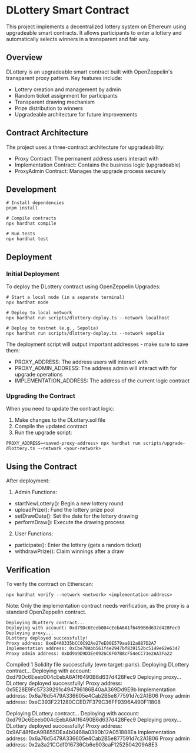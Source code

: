 # DLottery Smart Contract
This project implements a decentralized lottery system on Ethereum using upgradeable smart contracts. It allows participants to enter a lottery and automatically selects winners in a transparent and fair way.

## Overview
DLottery is an upgradeable smart contract built with OpenZeppelin's transparent proxy pattern. Key features include:

- Lottery creation and management by admin
- Random ticket assignment for participants
- Transparent drawing mechanism
- Prize distribution to winners
- Upgradeable architecture for future improvements

## Contract Architecture
The project uses a three-contract architecture for upgradeability:

- Proxy Contract: The permanent address users interact with
- Implementation Contract: Contains the business logic (upgradeable)
- ProxyAdmin Contract: Manages the upgrade process securely

## Development
```shell
# Install dependencies
pnpm install

# Compile contracts
npx hardhat compile

# Run tests
npx hardhat test
```

## Deployment
### Initial Deployment
To deploy the DLottery contract using OpenZeppelin Upgrades:
```shell
# Start a local node (in a separate terminal)
npx hardhat node

# Deploy to local network
npx hardhat run scripts/dlottery-deploy.ts --network localhost

# Deploy to testnet (e.g., Sepolia)
npx hardhat run scripts/dlottery-deploy.ts --network sepolia
```

The deployment script will output important addresses - make sure to save them:
- PROXY_ADDRESS: The address users will interact with
- PROXY_ADMIN_ADDRESS: The address admin will interact with for upgrade operations
- IMPLEMENTATION_ADDRESS: The address of the current logic contract

### Upgrading the Contract
When you need to update the contract logic:

1. Make changes to the DLottery.sol file
2. Compile the updated contract
3. Run the upgrade script:
```shell
PROXY_ADDRESS=<saved-proxy-address> npx hardhat run scripts/upgrade-dlottery.ts --network <your-network>
```

## Using the Contract
After deployment:
1. Admin Functions:
- startNewLottery(): Begin a new lottery round
- uploadPrize(): Fund the lottery prize pool
- setDrawDate(): Set the date for the lottery drawing
- performDraw(): Execute the drawing process
2. User Functions:
- participate(): Enter the lottery (gets a random ticket)
- withdrawPrize(): Claim winnings after a draw

## Verification
To verify the contract on Etherscan:
```shell
npx hardhat verify --network <network> <implementation-address>
```

Note: Only the implementation contract needs verification, as the proxy is a standard OpenZeppelin contract.


```
Deploying DLottery contract...
Deploying with account: 0xd79Dc6Eeeb004cEebA6A1f6490B6d637d428Fec9
Deploying proxy...
DLottery deployed successfully!
Proxy address: 0xeE4A0335bCC0C92Ae27eE00E579aa812a887D2A7
Implementation address: 0xCbe78Abb561f4e2947bf839152bc5149e62e6347
Proxy admin address: 0xDd9a9D9D3Ee0926C6F07B8cF54eCC73e2AA3Fa22
```


Compiled 1 Solidity file successfully (evm target: paris).
Deploying DLottery contract...
Deploying with account: 0xd79Dc6Eeeb004cEebA6A1f6490B6d637d428Fec9
Deploying proxy...
DLottery deployed successfully!
Proxy address: 0x5E28E9Fc57339291c494796186B40aA369Dd9E9b
Implementation address: 0x6a76d5479A336605e4Cab2B5e877591d7c2A1B06
Proxy admin address: 0xeC393F221280CCED7F379C36FF9396A490F11808


Deploying DLottery contract...
Deploying with account: 0xd79Dc6Eeeb004cEebA6A1f6490B6d637d428Fec9
Deploying proxy...
DLottery deployed successfully!
Proxy address: 0x9AF48f6cA9B855DEa4b0468a0390b12A051888Ea
Implementation address: 0x6a76d5479A336605e4Cab2B5e877591d7c2A1B06
Proxy admin address: 0x2a3a21CCdf016736Cb6e903caF1252504209A8E3